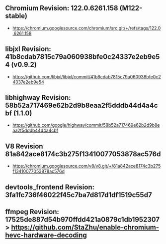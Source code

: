 
## Chromium Revision: 122.0.6261.158 (M122-stable)
 - https://chromium.googlesource.com/chromium/src.git/+/refs/tags/122.0.6261.158

## libjxl Revision: 41b8cdab7815c79a060938bfe0c24337e2eb9e54 (v0.9.2)

 - https://github.com/libjxl/libjxl/commit/41b8cdab7815c79a060938bfe0c24337e2eb9e54

## libhighway Revision: 58b52a717469e62b2d9b8eaa2f5dddb44d4a4cbf (1.1.0)

 - https://github.com/google/highway/commit/58b52a717469e62b2d9b8eaa2f5dddb44d4a4cbf

## V8 Revision 81a842ace8174c3b275f13410077053878ac576d

 - https://chromium.googlesource.com/v8/v8.git/+/81a842ace8174c3b275f13410077053878ac576d

## devtools_frontend Revision: 3fa1fc736f46022f45c7ba7d817d1df1519c55d7

## ffmpeg Revision: 17525de887d54b970ffdd421a0879c1db1952307 > https://github.com/StaZhu/enable-chromium-hevc-hardware-decoding
